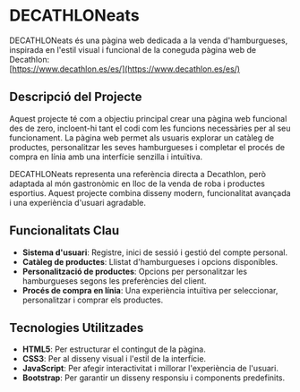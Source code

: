 # DECATHLONeats

DECATHLONeats és una pàgina web dedicada a la venda d'hamburgueses, inspirada en l'estil visual i funcional de la coneguda pàgina web de Decathlon:  
[https://www.decathlon.es/es/](https://www.decathlon.es/es/)

## Descripció del Projecte
Aquest projecte té com a objectiu principal crear una pàgina web funcional des de zero, incloent-hi tant el codi com les funcions necessàries per al seu funcionament. La pàgina web permet als usuaris explorar un catàleg de productes, personalitzar les seves hamburgueses i completar el procés de compra en línia amb una interfície senzilla i intuïtiva. 

DECATHLONeats representa una referència directa a Decathlon, però adaptada al món gastronòmic en lloc de la venda de roba i productes esportius. Aquest projecte combina disseny modern, funcionalitat avançada i una experiència d'usuari agradable.

## Funcionalitats Clau
- **Sistema d'usuari**: Registre, inici de sessió i gestió del compte personal.
- **Catàleg de productes**: Llistat d'hamburgueses i opcions disponibles.
- **Personalització de productes**: Opcions per personalitzar les hamburgueses segons les preferències del client.
- **Procés de compra en línia**: Una experiència intuïtiva per seleccionar, personalitzar i comprar els productes.

## Tecnologies Utilitzades
- **HTML5**: Per estructurar el contingut de la pàgina.
- **CSS3**: Per al disseny visual i l'estil de la interfície.
- **JavaScript**: Per afegir interactivitat i millorar l'experiència de l'usuari.
- **Bootstrap**: Per garantir un disseny responsiu i components predefinits.